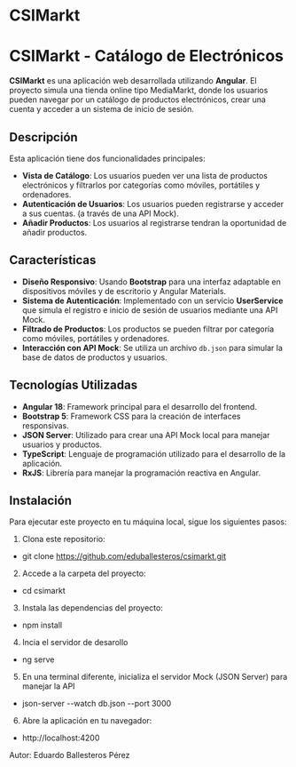 # CSIMarkt

# CSIMarkt - Catálogo de Electrónicos

**CSIMarkt** es una aplicación web desarrollada utilizando **Angular**. El proyecto simula una tienda online tipo MediaMarkt, donde los usuarios pueden navegar por un catálogo de productos electrónicos, crear una cuenta y acceder a un sistema de inicio de sesión.

## Descripción

Esta aplicación tiene dos funcionalidades principales:
- **Vista de Catálogo**: Los usuarios pueden ver una lista de productos electrónicos y filtrarlos por categorías como móviles, portátiles y ordenadores.
- **Autenticación de Usuarios**: Los usuarios pueden registrarse y acceder a sus cuentas. (a través de una API Mock).
- **Añadir Productos**: Los usuarios al registrarse tendran la oportunidad de añadir productos.

## Características

- **Diseño Responsivo**: Usando **Bootstrap** para una interfaz adaptable en dispositivos móviles y de escritorio y Angular Materials.
- **Sistema de Autenticación**: Implementado con un servicio **UserService** que simula el registro e inicio de sesión de usuarios mediante una API Mock.
- **Filtrado de Productos**: Los productos se pueden filtrar por categoría como móviles, portátiles y ordenadores.
- **Interacción con API Mock**: Se utiliza un archivo `db.json` para simular la base de datos de productos y usuarios.

## Tecnologías Utilizadas

- **Angular 18**: Framework principal para el desarrollo del frontend.
- **Bootstrap 5**: Framework CSS para la creación de interfaces responsivas.
- **JSON Server**: Utilizado para crear una API Mock local para manejar usuarios y productos.
- **TypeScript**: Lenguaje de programación utilizado para el desarrollo de la aplicación.
- **RxJS**: Librería para manejar la programación reactiva en Angular.

## Instalación

Para ejecutar este proyecto en tu máquina local, sigue los siguientes pasos:

1. Clona este repositorio:
- git clone https://github.com/eduballesteros/csimarkt.git

2. Accede a la carpeta del proyecto:
  - cd csimarkt

3. Instala las dependencias del proyecto:
  - npm install
    
4. Incia el servidor de desarollo
  - ng serve

5. En una terminal diferente, inicializa el servidor Mock (JSON Server) para manejar la API
 - json-server --watch db.json --port 3000
   
6. Abre la aplicación en tu navegador:
- http://localhost:4200

Autor: Eduardo Ballesteros Pérez

